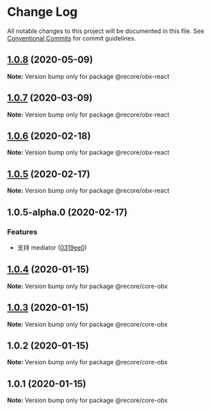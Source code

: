 # Change Log

All notable changes to this project will be documented in this file.
See [Conventional Commits](https://conventionalcommits.org) for commit guidelines.

## [1.0.8](https://github.com/recore/recore/compare/@recore/obx-react@1.0.7...@recore/obx-react@1.0.8) (2020-05-09)

**Note:** Version bump only for package @recore/obx-react





## [1.0.7](https://github.com/recore/recore/compare/@recore/obx-react@1.0.6...@recore/obx-react@1.0.7) (2020-03-09)

**Note:** Version bump only for package @recore/obx-react





## [1.0.6](https://github.com/recore/recore/compare/@recore/obx-react@1.0.5...@recore/obx-react@1.0.6) (2020-02-18)

**Note:** Version bump only for package @recore/obx-react





## [1.0.5](https://github.com/recore/recore/compare/@recore/obx-react@1.0.5-alpha.0...@recore/obx-react@1.0.5) (2020-02-17)

**Note:** Version bump only for package @recore/obx-react





## 1.0.5-alpha.0 (2020-02-17)


### Features

* 支持 mediator ([0319ee0](https://github.com/recore/recore/commit/0319ee05e88028eafcfa647a3fe0dbae03d973c8))





## [1.0.4](https://github.com/recore/recore/compare/@recore/core-obx@1.0.3...@recore/core-obx@1.0.4) (2020-01-15)

**Note:** Version bump only for package @recore/core-obx





## [1.0.3](https://github.com/recore/recore/compare/@recore/core-obx@1.0.2...@recore/core-obx@1.0.3) (2020-01-15)

**Note:** Version bump only for package @recore/core-obx





## 1.0.2 (2020-01-15)

**Note:** Version bump only for package @recore/core-obx





## 1.0.1 (2020-01-15)

**Note:** Version bump only for package @recore/core-obx
